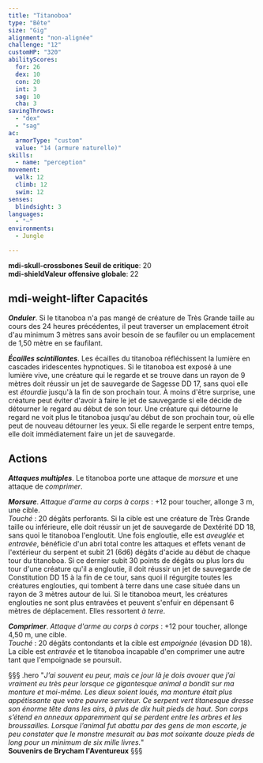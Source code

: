 ```yaml
---
title: "Titanoboa"
type: "Bête"
size: "Gig"
alignment: "non-alignée"
challenge: "12"
customHP: "320"
abilityScores:
  for: 26
  dex: 10
  con: 20
  int: 3
  sag: 10
  cha: 3
savingThrows:
  - "dex"
  - "sag"
ac:
  armorType: "custom"
  value: "14 (armure naturelle)"
skills:
  - name: "perception"
movement:
  walk: 12
  climb: 12
  swim: 12
senses:
  blindsight: 3
languages:
  - "—"
environments:
  - Jungle

---
```

**<v-icon>mdi-skull-crossbones</v-icon> Seuil de critique**: 20             
**<v-icon>mdi-shield</v-icon>Valeur offensive globale**: 22       
## <v-icon>mdi-weight-lifter</v-icon> Capacités
_**Onduler**_. Si le titanoboa n'a pas mangé de créature de Très Grande taille au cours des 24 heures précédentes, il peut traverser un emplacement étroit d'au minimum 3 mètres sans avoir besoin de se faufiler ou un emplacement de 1,50 mètre en se faufilant.

_**Écailles scintillantes**_. Les écailles du titanoboa réfléchissent la lumière en cascades iridescentes hypnotiques. Si le titanoboa est exposé à une lumière vive, une créature qui le regarde et se trouve dans un rayon de 9 mètres doit réussir un jet de sauvegarde de Sagesse DD 17, sans quoi elle est _étourdie_ jusqu'à la fin de son prochain tour. À moins d'être surprise, une créature peut éviter d'avoir à faire le jet de sauvegarde si elle décide de détourner le regard au début de son tour. Une créature qui détourne le regard ne voit plus le titanoboa jusqu'au début de son prochain tour, où elle peut de nouveau détourner les yeux. Si elle regarde le serpent entre temps, elle doit immédiatement faire un jet de sauvegarde.

## Actions
_**Attaques multiples**_. Le titanoboa porte une attaque de _morsure_ et une attaque de _comprimer_.

_**Morsure**_. _Attaque d'arme au corps à corps_ : +12 pour toucher, allonge 3 m, une cible.  
_Touché_ : 20 dégâts perforants. Si la cible est une créature de Très Grande taille ou inférieure, elle doit réussir un jet de sauvegarde de Dextérité DD 18, sans quoi le titanoboa l'engloutit. Une fois engloutie, elle est _aveuglée_ et _entravée_, bénéficie d'un abri total contre les attaques et effets venant de l'extérieur du serpent et subit 21 (6d6) dégâts d'acide au début de chaque tour du titanoboa. Si ce dernier subit 30 points de dégâts ou plus lors du tour d'une créature qu'il a engloutie, il doit réussir un jet de sauvegarde de Constitution DD 15 à la fin de ce tour, sans quoi il régurgite toutes les créatures englouties, qui tombent à terre dans une case située dans un rayon de 3 mètres autour de lui. Si le titanoboa meurt, les créatures englouties ne sont plus entravées et peuvent s'enfuir en dépensant 6 mètres de déplacement. Elles ressortent _à terre_.

_**Comprimer**_. _Attaque d'arme au corps à corps_ : +12 pour toucher, allonge 4,50 m, une cible.  
_Touché_ : 20 dégâts contondants et la cible est _empoignée_ (évasion DD 18). La cible est _entravée_ et le titanoboa incapable d'en comprimer une autre tant que l'empoignade se poursuit.

§§§ .hero
"*J’ai souvent eu peur, mais ce jour là je dois avouer que j’ai vraiment eu très peur lorsque ce gigantesque animal a bondit sur ma monture et moi-même. Les dieux soient loués, ma monture était plus appétissante que votre pauvre serviteur. Ce serpent vert titanesque dresse son énorme tête dans les airs, à plus de dix huit pieds de haut. Son corps s’étend en anneaux apparemment qui se perdent entre les arbres et les broussailles. Lorsque l’animal fut abattu par des gens de mon escorte, je peu constater que le monstre mesurait au bas mot soixante douze pieds de long pour un minimum de six mille livres.*"     
**Souvenirs de Brycham l'Aventureux**
§§§
